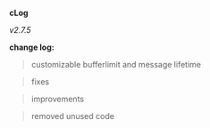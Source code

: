 **cLog**

*v2.7.5*

**change log:**

> customizable bufferlimit and message lifetime

> fixes

> improvements

> removed unused code

